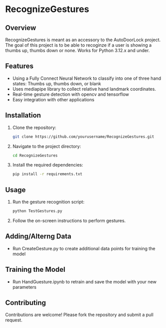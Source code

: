 # RecognizeGestures
## Overview
RecognizeGestures is meant as an accessory to the AutoDoorLock project. The goal of this project is to be able to recoginze if a user is showing a thumbs up, thumbs down or none. Works for Python 3.12.x and under.

## Features
- Using a Fully Connect Neural Network to classify into one of three hand states: Thumbs up, thumbs down, or blank
- Uses mediapipe library to collect relative hand landmark coordinates.
- Real-time gesture detection with opencv and tensorflow
- Easy integration with other applications

## Installation
1. Clone the repository:
    ```bash
    git clone https://github.com/yourusername/RecognizeGestures.git
    ```
2. Navigate to the project directory:
    ```bash
    cd RecognizeGestures
    ```
3. Install the required dependencies:
    ```bash
    pip install -r requirements.txt
    ```

## Usage
1. Run the gesture recognition script:
    ```bash
    python TestGestures.py
    ```
2. Follow the on-screen instructions to perform gestures.

## Adding/Alterng Data
- Run CreateGesture.py to create additional data points for training the model

## Training the Model
- Run HandGuesture.ipynb to retrain and save the model with your new parameters

## Contributing
Contributions are welcome! Please fork the repository and submit a pull request.
